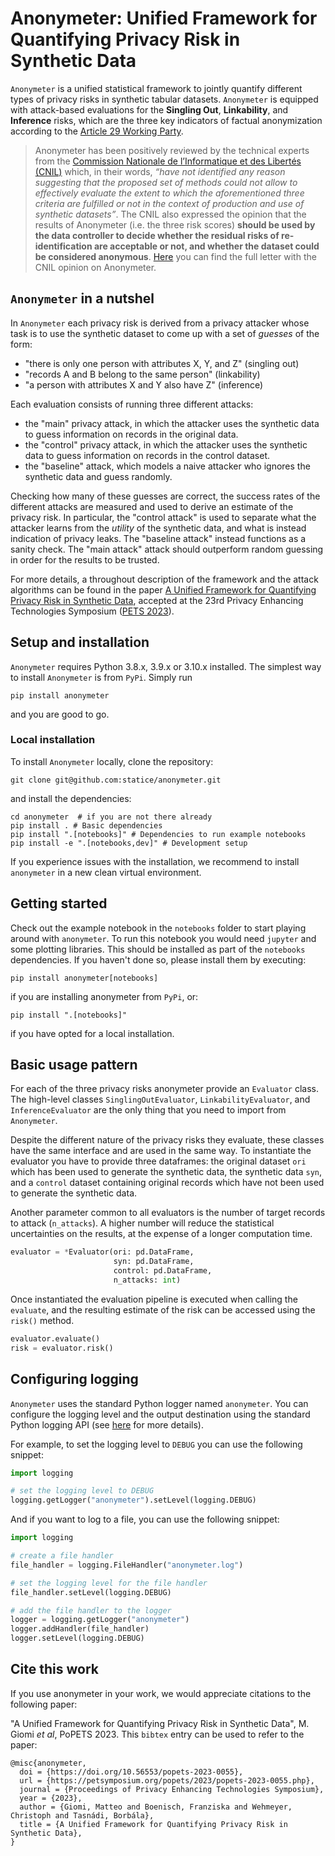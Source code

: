 # Anonymeter: Unified Framework for Quantifying Privacy Risk in Synthetic Data

`Anonymeter` is a unified statistical framework to jointly quantify different
types of privacy risks in synthetic tabular datasets. `Anonymeter` is equipped
with attack-based evaluations for the **Singling Out**, **Linkability**, and
**Inference** risks, which are the three key indicators of factual anonymization
according to the [Article 29 Working Party](https://ec.europa.eu/justice/article-29/documentation/opinion-recommendation/files/2014/wp216_en.pdf).


> Anonymeter has been positively reviewed by the technical experts from the [Commission Nationale de l’Informatique et des Libertés (CNIL)](https://www.cnil.fr/en/home) which, in their words, _“have not identified any reason suggesting that the proposed set of methods could not allow to effectively evaluate the extent to which the aforementioned three criteria are fulfilled or not in the context of production and use of synthetic datasets”_. The CNIL also expressed the opinion that the results of Anonymeter (i.e. the three risk scores) **should be used by the data controller to decide whether the residual risks of re-identification are acceptable or not, and whether the dataset could be considered anonymous**. [Here](/cnil) you can find the full letter with the CNIL opinion on Anonymeter.


## `Anonymeter` in a nutshel

In `Anonymeter` each privacy risk is derived from a privacy attacker whose task is to use the synthetic dataset
to come up with a set of *guesses* of the form:
- "there is only one person with attributes X, Y, and Z" (singling out)
- "records A and B belong to the same person" (linkability)
- "a person with attributes X and Y also have Z" (inference)

Each evaluation consists of running three different attacks:
- the "main" privacy attack, in which the attacker uses the synthetic data to guess information on records in the original data.
- the "control" privacy attack, in which the attacker uses the synthetic data to guess information on records in the control dataset.
- the "baseline" attack, which models a naive attacker who ignores the synthetic data and guess randomly.

Checking how many of these guesses are correct, the success rates of the different attacks are measured and used to
derive an estimate of the privacy risk. In particular, the "control attack" is used to separate what the attacker
learns from the *utility* of the synthetic data, and what is instead indication of privacy leaks.
The "baseline attack" instead functions as a sanity check. The "main attack" attack should outperform random
guessing in order for the results to be trusted.

For more details, a throughout
description of the framework and the attack algorithms can be found in the paper
[A Unified Framework for Quantifying Privacy Risk in Synthetic Data](https://petsymposium.org/popets/2023/popets-2023-0055.php), accepted at the 23rd Privacy Enhancing Technologies Symposium ([PETS 2023](https://petsymposium.org/cfp23.php)).



## Setup and installation

`Anonymeter` requires Python 3.8.x, 3.9.x or 3.10.x installed. The simplest way to install `Anonymeter` is from `PyPi`. Simply run

```
pip install anonymeter
```

and you are good to go.

### Local installation

To install `Anonymeter` locally, clone the repository:

```shell
git clone git@github.com:statice/anonymeter.git
```

and install the dependencies:

```shell
cd anonymeter  # if you are not there already
pip install . # Basic dependencies
pip install ".[notebooks]" # Dependencies to run example notebooks
pip install -e ".[notebooks,dev]" # Development setup
```

If you experience issues with the installation, we recommend to install
`anonymeter` in a new clean virtual environment.

## Getting started

Check out the example notebook in the `notebooks` folder to start playing around
with `anonymeter`. To run this notebook you would need `jupyter` and some plotting libraries.
This should be installed as part of the `notebooks` dependencies. If you haven't done so, please
install them by executing:

```shell
pip install anonymeter[notebooks]
```
if you are installing anonymeter from `PyPi`, or:

```shell
pip install ".[notebooks]"
```

if you have opted for a local installation.

## Basic usage pattern

For each of the three privacy risks anonymeter provide an `Evaluator` class. The high-level classes `SinglingOutEvaluator`, `LinkabilityEvaluator`, and `InferenceEvaluator` are the only thing that you need to import from `Anonymeter`.

Despite the different nature of the privacy risks they evaluate, these classes have the same interface and are used in the same way. To instantiate the evaluator you have to provide three dataframes: the original dataset `ori` which has been used to generate the synthetic data, the synthetic data `syn`, and a `control` dataset containing original records which have not been used to generate the synthetic data.

Another parameter common to all evaluators is the number of target records to attack (`n_attacks`). A higher number will reduce the statistical uncertainties on the results, at the expense of a longer computation time.

```python
evaluator = *Evaluator(ori: pd.DataFrame,
                       syn: pd.DataFrame,
                       control: pd.DataFrame,
                       n_attacks: int)
```

Once instantiated the evaluation pipeline is executed when calling the `evaluate`, and the resulting estimate of the risk can be accessed using the `risk()` method.

```python
evaluator.evaluate()
risk = evaluator.risk()
```

## Configuring logging

`Anonymeter` uses the standard Python logger named `anonymeter`.
You can configure the logging level and the output destination
using the standard Python logging API (see [here](https://docs.python.org/3/library/logging.html) for more details).

For example, to set the logging level to `DEBUG` you can use the following snippet:

```python
import logging

# set the logging level to DEBUG
logging.getLogger("anonymeter").setLevel(logging.DEBUG)
```

And if you want to log to a file, you can use the following snippet:

```python
import logging

# create a file handler
file_handler = logging.FileHandler("anonymeter.log")

# set the logging level for the file handler
file_handler.setLevel(logging.DEBUG)

# add the file handler to the logger
logger = logging.getLogger("anonymeter")
logger.addHandler(file_handler)
logger.setLevel(logging.DEBUG)
```


## Cite this work

If you use anonymeter in your work, we would appreciate citations to the following paper:

"A Unified Framework for Quantifying Privacy Risk in Synthetic Data", M. Giomi *et al*, PoPETS 2023.
This `bibtex` entry can be used to refer to the paper:

```text
@misc{anonymeter,
  doi = {https://doi.org/10.56553/popets-2023-0055},
  url = {https://petsymposium.org/popets/2023/popets-2023-0055.php},
  journal = {Proceedings of Privacy Enhancing Technologies Symposium},
  year = {2023},
  author = {Giomi, Matteo and Boenisch, Franziska and Wehmeyer, Christoph and Tasnádi, Borbála},
  title = {A Unified Framework for Quantifying Privacy Risk in Synthetic Data},
}
```

